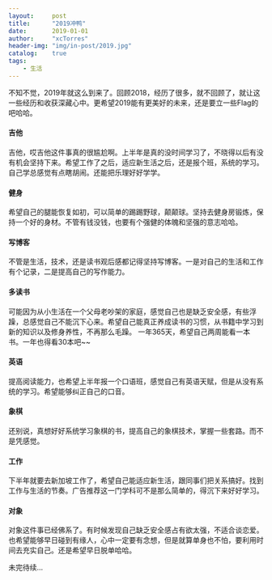 ```yaml
---
layout:     post
title:      "2019冲鸭"
date:       2019-01-01
author:     "xcTorres"
header-img: "img/in-post/2019.jpg"
catalog:    true
tags:
    - 生活
---
```


不知不觉，2019年就这么到来了。回顾2018，经历了很多，就不回顾了，就让这一些经历和收获深藏心中。更希望2019能有更美好的未来，还是要立一些Flag的吧哈哈。  

#### 吉他  
吉他，哎吉他这件事真的很尴尬啊。上半年是真的没时间学习了，不晓得以后有没有机会坚持下来。希望工作了之后，适应新生活之后，还是报个班，系统的学习。自己学总感觉有点瞎胡闹。还能把乐理好好学学。

#### 健身
希望自己的腿能恢复如初，可以简单的踢踢野球，颠颠球。坚持去健身房锻炼，保持一个好的身材。不管有钱没钱，也要有个强健的体魄和坚强的意志哈哈。

#### 写博客
不管是生活，技术，还是读书观后感都记得坚持写博客。一是对自己的生活和工作有个记录，二是提高自己的写作能力。

#### 多读书
可能因为从小生活在一个父母老吵架的家庭，感觉自己也是缺乏安全感，有些浮躁，总感觉自己不能沉下心来。希望自己能真正养成读书的习惯，从书籍中学习到新的知识以及修身养性，不再那么毛躁。
一年365天，希望自己两周能看一本书。一年也得看30本吧~~

#### 英语
提高阅读能力，也希望上半年报一个口语班，感觉自己有英语天赋，但是从没有系统的学习。希望能够纠正自己的口音。

#### 象棋
还别说，真想好好系统学习象棋的书，提高自己的象棋技术，掌握一些套路。而不是凭感觉。 
  
#### 工作
下半年就要去新加坡工作了，希望自己能适应新生活，跟同事们把关系搞好。找到工作与生活的节奏。广告推荐这一门学科可不是那么简单的，得沉下来好好学习。

#### 对象
对象这件事已经佛系了。有时候发现自己缺乏安全感占有欲太强，不适合谈恋爱。也希望能够早日碰到有缘人，心中一定要有念想，但是就算单身也不怕，要利用时间去充实自己。还是希望早日脱单哈哈。


未完待续...

